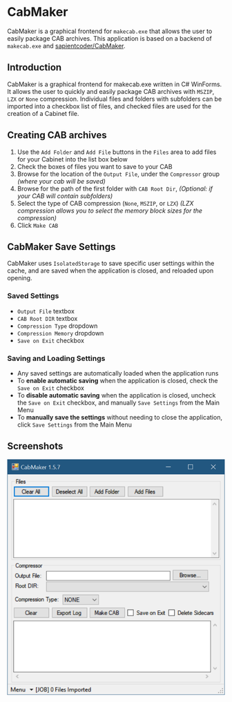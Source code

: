 # CabMaker
CabMaker is a graphical frontend for `makecab.exe` that allows the user to easily package CAB archives. This application is based on a backend of `makecab.exe` and [sapientcoder/CabMaker](https://github.com/sapientcoder/CabMaker).

## Introduction
CabMaker is a graphical frontend for makecab.exe written in C# WinForms. It allows the user to quickly and easily package CAB archives with `MSZIP`, `LZX` or `None` compression. Individual files and folders with subfolders can be imported into a checkbox list of files, and checked files are used for the creation of a Cabinet file.

## Creating CAB archives
1. Use the `Add Folder` and `Add File` buttons in the `Files` area to add files for your Cabinet into the list box below
2. Check the boxes of files you want to save to your CAB
3. Browse for the location of the `Output File`, under the `Compressor` group *(where your cab will be saved)*
4. Browse for the path of the first folder with `CAB Root Dir`, *(Optional: if your CAB will contain subfolders)*
5. Select the type of CAB compression (`None`, `MSZIP`, or `LZX`) *(LZX compression allows you to select the memory block sizes for the compression)*
6. Click `Make CAB`

## CabMaker Save Settings
CabMaker uses `IsolatedStorage` to save specific user settings within the cache, and are saved when the application is closed, and reloaded upon opening.

### Saved Settings
- `Output File` textbox
- `CAB Root DIR` textbox
- `Compression Type` dropdown
- `Compression Memory` dropdown
- `Save on Exit` checkbox

### Saving and Loading Settings
- Any saved settings are automatically loaded when the application runs
- To **enable automatic saving** when the application is closed, check the `Save on Exit` checkbox
- To **disable automatic saving** when the application is closed, uncheck the `Save on Exit` checkbox, and manually `Save Settings` from the Main Menu
- To **manually save the settings** without needing to close the application, click `Save Settings` from the Main Menu

## Screenshots

![image](CabMaker.PNG)
